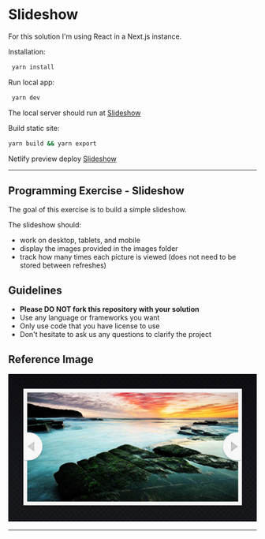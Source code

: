 # Slideshow

For this solution I'm using React in a Next.js instance.

Installation:

```bash
 yarn install
```

Run local app:

```bash
 yarn dev
```

The local server should run at [Slideshow](http://localhost:3000)

Build static site:

```bash
yarn build && yarn export
```

Netlify preview deploy [Slideshow](https://rz-slideshow.netlify.app/)

---

## Programming Exercise - Slideshow

The goal of this exercise is to build a simple slideshow.

The slideshow should:
 - work on desktop, tablets, and mobile
 - display the images provided in the images folder
 - track how many times each picture is viewed (does not need to be stored between refreshes)

## Guidelines

* **Please DO NOT fork this repository with your solution**
* Use any language or frameworks you want
* Only use code that you have license to use
* Don't hesitate to ask us any questions to clarify the project

## Reference Image

![Screenshot](screenshot.png)

---